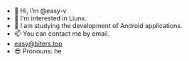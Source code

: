 - 👋 Hi, I’m @easy-v
- 👀 I'm interested in Liunx.
- 🌱 I am studying the development of Android applications.
- 📫 You can contact me by email.
- easy@biters.top
- 😎 Pronouns: he

<!---
easy-v/easy-v is a ✨ special ✨ repository because its `README.md` (this file) appears on your GitHub profile.
You can click the Preview link to take a look at your changes.
--->
